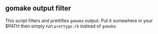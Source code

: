 ## gomake output filter

This script filters and prettifies `gomake` output. Put it somewhere in your $PATH then simply run `prettygo.rb` instead of `gomake`.
